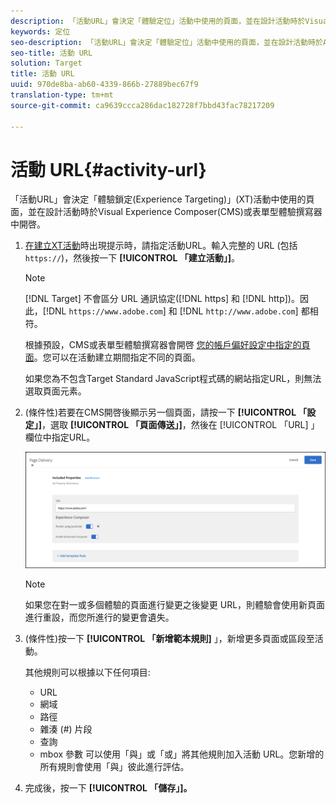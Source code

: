 ```yaml
---
description: 「活動URL」會決定「體驗定位」活動中使用的頁面，並在設計活動時於Visual Experience Composer(CMS)或表單型體驗撰寫器中開啓。
keywords: 定位
seo-description: 「活動URL」會決定「體驗定位」活動中使用的頁面，並在設計活動時於Adobe Target Visual Experience Composer(CMS)或表單型體驗撰寫器中開啓。
seo-title: 活動 URL
solution: Target
title: 活動 URL
uuid: 970de8ba-ab60-4339-866b-27889bec67f9
translation-type: tm+mt
source-git-commit: ca9639ccca286dac182728f7bbd43fac78217209

---
```



# 活動 URL{#activity-url}

「活動URL」會決定「體驗鎖定(Experience Targeting)」(XT)活動中使用的頁面，並在設計活動時於Visual Experience Composer(CMS)或表單型體驗撰寫器中開啓。

1. [在建立XT活動](/help/c-activities/t-experience-target/t-xt-create/xt-create.md)時出現提示時，請指定活動URL。輸入完整的 URL (包括 `https://`)，然後按一下 **[!UICONTROL 「建立活動」]**。

   >[!NOTE]
   >
   >[!DNL Target] 不會區分 URL 通訊協定([!DNL https] 和 [!DNL http])。因此，[!DNL `https://www.adobe.com`] 和 [!DNL `http://www.adobe.com`] 都相符。
   >
   >根據預設，CMS或表單型體驗撰寫器會開啓 [您的帳戶偏好設定中指定的頁面](/help/administrating-target/r-target-account-preferences/target-account-preferences.md)。您可以在活動建立期間指定不同的頁面。
   >
   >如果您為不包含Target Standard JavaScript程式碼的網站指定URL，則無法選取頁面元素。

1. (條件性)若要在CMS開啓後顯示另一個頁面，請按一下 **[!UICONTROL 「設定」]**，選取 **[!UICONTROL 「頁面傳送」]**，然後在 [!UICONTROL 「URL] 」欄位中指定URL。

   ![頁面傳送對話方塊](/help/c-activities/t-experience-target/t-xt-create/assets/url-config-new.png)

   >[!NOTE]
   >
   >如果您在對一或多個體驗的頁面進行變更之後變更 URL，則體驗會使用新頁面進行重設，而您所進行的變更會遺失。

1. (條件性)按一下 **[!UICONTROL 「新增範本規則]** 」，新增更多頁面或區段至活動。

   其他規則可以根據以下任何項目:

   * URL
   * 網域
   * 路徑
   * 雜湊 (#) 片段
   * 查詢
   * mbox 參數
   可以使用「與」或「或」將其他規則加入活動 URL。您新增的所有規則會使用「與」彼此進行評估。

1. 完成後，按一下 **[!UICONTROL 「儲存」]。**